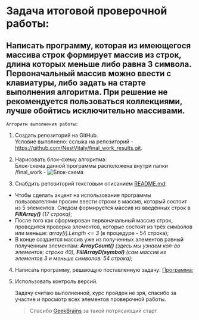 # Задача итоговой проверочной работы:

## Написать программу, которая из имеющегося массива строк формирует массив из строк, длина которых меньше либо равна 3 символа. Первоначальный массив можно ввести с клавиатуры, либо задать на старте выполнения алгоритма. При решение не рекомендуется пользоваться коллекциями, лучше обойтись исключительно массивами.

    Алгоритм выполнения работы:
1. Создать репозиторий на GitHub.  
Условие выполнено: сслыка на репозиторий - https://github.com/NestVitaly/final_work_results.git.

2. Нарисовать блок-схему алгоритма:  
Блок-схема данной программы расположена внутри папки /final_work - ![Блок-схема](https://clck.ru/32NbnG)

3. Снабдить репозиторий текстовым описанием [README.md](README.md):

  * Чтобы сделать акцент на использование программы пользователями просим ввести строки в массив, который состоит из 5 элементов. Следом формируется массив из введённых строк в _**FillArray()** (17 строка)_;  
  * После того как сформирован первоначальный массив строк, проводится проверка элементов, которые состоят из трёх символов или меньше: _array[i].Length <= 3_ (в процедуре - 54 строка);  
  * В конце создается массив уже из полученных элементов равный полученным элементам: _**ArrayCount()** (здесь мы узнаем кол-во элементов: строка 40), **FillArrayD(symbol)** (сам массив из элементов 3 и меньше символов: 54 строка)_;  
4. Написать программу, решающую поставленную задачу: [Программа](Program.cs);  
5. Использовать контроль версий.   
  
    
    Задачу считаю выполненной, курс пройден не зря, спасибо за участие и просмотр всех элементов проверочной работы.  
    >Спасибо [GeekBrains](https://gb.ru/) за такой потрясающий старт
